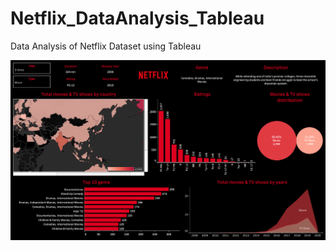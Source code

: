 # Netflix_DataAnalysis_Tableau
Data Analysis of Netflix Dataset using Tableau

![Alt text](https://github.com/Manavi-ghorpade/Netflix_DataAnalysis_Tableau/blob/main/Netflix.png?raw=true)
